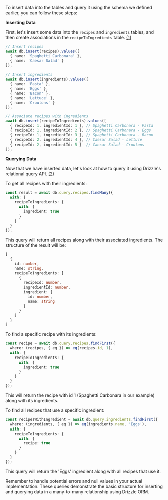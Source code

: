  

To insert data into the tables and query it using the schema we defined earlier, you can follow these steps:

**Inserting Data**

First, let's insert some data into the `recipes` and `ingredients` tables, and then create associations in the `recipeToIngredients` table.  [(1)](https://orm.drizzle.team/docs/insert) 

```typescript
// Insert recipes
await db.insert(recipes).values([
  { name: 'Spaghetti Carbonara' },
  { name: 'Caesar Salad' }
]);

// Insert ingredients
await db.insert(ingredients).values([
  { name: 'Pasta' },
  { name: 'Eggs' },
  { name: 'Bacon' },
  { name: 'Lettuce' },
  { name: 'Croutons' }
]);

// Associate recipes with ingredients
await db.insert(recipeToIngredients).values([
  { recipeId: 1, ingredientId: 1 }, // Spaghetti Carbonara - Pasta
  { recipeId: 1, ingredientId: 2 }, // Spaghetti Carbonara - Eggs
  { recipeId: 1, ingredientId: 3 }, // Spaghetti Carbonara - Bacon
  { recipeId: 2, ingredientId: 4 }, // Caesar Salad - Lettuce
  { recipeId: 2, ingredientId: 5 }  // Caesar Salad - Croutons
]);
```

**Querying Data**

Now that we have inserted data, let's look at how to query it using Drizzle's relational query API.  [(2)](https://orm.drizzle.team/docs/rqb) 

To get all recipes with their ingredients:

```typescript
const result = await db.query.recipes.findMany({
  with: {
    recipeToIngredients: {
      with: {
        ingredient: true
      }
    }
  }
});
```

This query will return all recipes along with their associated ingredients. The structure of the result will be:

```typescript
[
  {
    id: number,
    name: string,
    recipeToIngredients: [
      {
        recipeId: number,
        ingredientId: number,
        ingredient: {
          id: number,
          name: string
        }
      }
    ]
  }
]
```

To find a specific recipe with its ingredients:

```typescript
const recipe = await db.query.recipes.findFirst({
  where: (recipes, { eq }) => eq(recipes.id, 1),
  with: {
    recipeToIngredients: {
      with: {
        ingredient: true
      }
    }
  }
});
```

This will return the recipe with id 1 (Spaghetti Carbonara in our example) along with its ingredients.

To find all recipes that use a specific ingredient:

```typescript
const recipesWithIngredient = await db.query.ingredients.findFirst({
  where: (ingredients, { eq }) => eq(ingredients.name, 'Eggs'),
  with: {
    recipeToIngredients: {
      with: {
        recipe: true
      }
    }
  }
});
```

This query will return the 'Eggs' ingredient along with all recipes that use it.

Remember to handle potential errors and null values in your actual implementation. These queries demonstrate the basic structure for inserting and querying data in a many-to-many relationship using Drizzle ORM.